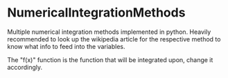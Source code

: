 # NumericalIntegrationMethods
Multiple numerical integration methods implemented in python. Heavily recommended to look up the wikipedia article for the respective method to know what info to feed into the variables.

The "f(x)" function is the function that will be integrated upon, change it accordingly.
